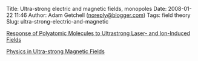 Title: Ultra-strong electric and magnetic fields, monopoles
Date: 2008-01-22 11:46
Author: Adam Getchell (noreply@blogger.com)
Tags: field theory
Slug: ultra-strong-electric-and-magnetic

[Response of Polyatomic Molecules to Ultrastrong Laser- and Ion-Induced
Fields](http://www.amolf.nl/publications/pdf/4339.pdf)  
  
[Physics in Ultra-strong Magnetic
Fields](http://arxiv.org/PS_cache/astro-ph/pdf/0002/0002442v1.pdf)
